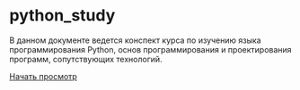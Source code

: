 # python_study

В данном документе ведется конспект курса по изучению языка программирования Python, 
основ программирования и проектирования программ, сопутствующих технологий.

[Начать просмотр](https://mycatislovely.github.io/python_study/readme.html)
